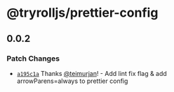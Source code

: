 # @tryrolljs/prettier-config

## 0.0.2

### Patch Changes

- [`a195c1a`](https://github.com/TuringAdvisoryGroup/tryrolljs/commit/a195c1aa82ee9b69a2a6096faca1f968edb090e1) Thanks [@teimurjan](https://github.com/teimurjan)! - Add lint fix flag & add arrowParens=always to prettier config
